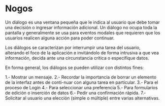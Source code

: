 # Nogos
Un diálogo es una ventana pequeña que le indica al usuario que debe tomar una decisión o ingresar información adicional. Un diálogo
no ocupa toda la pantalla y generalmente se usa para eventos modales que requieren que los usuarios realicen alguna acción para poder 
continuar.

Los diálogos se caracterizan por interrumpir una tarea del usuario, alterando el foco de la aplicación e invitándolo de forma intrusiva 
a que vea información, decida ante una circunstancia crítica o especifique datos.

En forma general, los diálogos se pueden utilizar con distintos fines:

1.- Mostrar un mensaje.
2.- Recordar la importancia de borrar un elemento de la interfaz antes de conti-nuar con alguna tarea en particular.
3.- Para el proceso de Login
4.- Para seleccionar una preferencia
5.- Para formularios de edición o inserción de datos
6.- Pedir una confirmación rápida.
7.- Solicitar al usuario una elección (simple o múltiple) entre varias alternativas.
